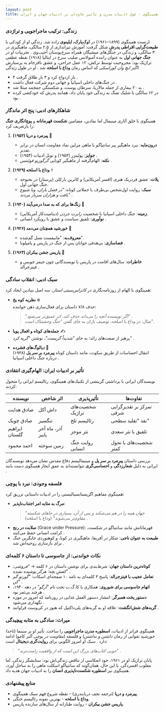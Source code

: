 ```yaml
---
layout: post
title: ارنست همینگوی - غول ادبیات مدرن و تأثیر جاودان بر ادبیات جهان و ایران
--- 
```


### زندگی: ترکیب ماجراجویی و تراژدی  
ارنست همینگوی (۱۸۹۹–۱۹۶۱) در **اوک‌پارک، ایلینوی** زاده شد. زندگی او از کودکی با **طبیعت‌گرایی افراطی پدرش** شکل گرفت: آموزش تیراندازی از ۲.۵ سالگی، ماهیگیری در ۳ سالگی، و زندگی در جنگل‌های میشیگان همراه سرخ‌پوستان اُجیب‌وی . تجربیات او در **جنگ جهانی اول** به عنوان راننده آمبولانس صلیب سرخ در ایتالیا (۱۹۱۸) نقطه عطفی تراژیک بود: مجروحیت توسط ترکش، ۱۲ عمل جراحی، و عشق نافرجام به پرستارش _اگنز ایچ وان کوراسکی_ که اساس رمان **وداع با اسلحه** شد . او در طول زندگی:  
- ۴ بار ازدواج کرد و ۳ بار طلاق گرفت .  
- در جنگ‌های داخلی اسپانیا و جهانی دوم شرکت فعال داشت .  
- به ۲۰ بیماری از جمله مالاریا، سرطان پوست، و شکستگی جمجمه مبتلا شد .  
- در ۶۲ سالگی با شلیک تفنگ به زندگی خود پایان داد، همانند پدرش که خودکشی کرده بود .  

### شاهکارهای ادبی: پنج اثر ماندگار  
همینگوی با خلق آثاری مینیمال اما نمادین، مضامین **شکست قهرمانانه** و **پوچ‌انگاری جنگ** را بازتعریف کرد:  

1. **پیرمرد و دریا (۱۹۵۲)** 🎣  
   - **درون‌مایه**: نبرد ماهیگیر پیر _سانتیاگو_ با ماهی مرلین نماد مقاومت انسان در برابر تقدیر.  
   - **جوایز**: پولیتزر (۱۹۵۳) و نوبل ادبیات (۱۹۵۴) .  
   - **نکته**: الهام‌گرفته از ماهیگیر کوبایی _گرگوریو فوئنتس_ .  

2. **وداع با اسلحه (۱۹۲۹)** ⚕️  
   - **پلات**: عشق فردریک هنری (افسر آمریکایی) و کاترین بارکلی (پرستار) در بحبوحه جنگ جهانی اول.  
   - **سبک**: روایت اول‌شخص بی‌طرف با جملاتی کوتاه: _"در فصل باران، وبا شیوع یافت و هزاران سرباز مردند"_ .  

3. **زنگ‌ها برای که به صدا درمی‌آیند (۱۹۴۰)** 🔔  
   - **زمینه**: جنگ داخلی اسپانیا با شخصیت _رابرت جردن_ (دینامیت‌کار آمریکایی).  
   - **نوآوری**: تلفیق سیاست و عشق با رویکرد انسانی .  

4. **خورشید همچنان می‌دمد (۱۹۲۶)** 🐂  
   - **معروف‌به**: "مانیفست نسل گم‌شده".  
   - **فضاسازی**: بی‌هدفی جوانان پس از جنگ در پاریس و پامپلونا .  

5. **پاریس جشن بیکران (۱۹۶۴)** 🥐  
   - **خاطرات**: سال‌های اقامت در پاریس با نویسندگانی چون جیمز جویس و فیتزجرالد .  

### سبک ادبی: انقلاب سادگی  
همینگوی با الهام از روزنامه‌نگاری در _کانزاس‌سیتی استار_، سه اصل بنیادین ایجاد کرد:  

- **نظریه کوه یخ** ❄️  
  حذف ۷/۸ داستان برای فعال‌سازی ذهن خواننده:  
  > _"اگر نویسنده آنچه را می‌داند حذف کند، اثر عمیق‌تر می‌شود"_ .  
  مثال: در وداع با اسلحه، توصیف باران به جای گفتن _"جنگ وحشتناک است"_.  

- **جمله‌های کوتاه و افعال پویا** ✍️  
  پرهیز از صفت‌های زائد: به جای _"شدیداً گریست"_، نوشتن _"گریه کرد"_ .  

- **دیالوگ‌های فشرده** 💬  
  انتقال احساسات از طریق سکوت، مانند داستان کوتاه **پیرمرد بر سر پل** (۱۹۳۸) درباره جنگ داخلی اسپانیا .  

### تأثیر بر ادبیات ایران: الهام‌گیری انتقادی  
نویسندگان ایرانی با برداشتی گزینشی از تکنیک‌های همینگوی، رئالیسم ایرانی را متحول کردند:  

| نویسنده   | اثر شاخص     | تأثیرپذیری           | تفاوت‌ها |  
|-----------|--------------|----------------------|----------|  
| صادق هدایت | داش آکل      | شخصیت‌های تراژیک     | تمرکز بر تقدیرگرایی شرقی |  
| صادق چوبک | تنگسیر       | رئالیسم تلخ          | نقد "تقلید سطحی"  |  
| ابراهیم گلستان | آذر، ماه آخر پاییز | نثر موجز           | تلفیق با نثر سعدی |  
| احمد محمود | زمین سوخته  | روایت جنگ انسانی     | شخصیت‌های با تحول کمتر |  

بررسی داستان **پیرمرد بر سر پل** و مینیمالیسم دفاع مقدس نشان می‌دهد نویسندگان ایرانی به دلیل **شعارزدگی** و **احساسی‌گری** نتوانسته‌اند به عمق ایجاز همینگوی دست یابند .  

### فلسفه وجودی: نبرد با پوچی  
همینگوی مفاهیم اگزیستانسیالیستی را در ادبیات داستانی تزریق کرد:  
- **مرگ به مثابه امر اجتناب‌ناپذیر**:  
  > _"جهان همه را در هم می‌شکند و پس از آن، بسیاری در جاهای شکسته مقاوم‌تر می‌شوند"_ (وداع با اسلحه) .  
- **صلابت در رنج** (Grace under Pressure): قهرمانانش مانند سانتیاگو در شکست، کرامت انسانی حفظ می‌کنند .  
- **طبیعت به عنوان ناجی**: شکار در آفریقا، ماهیگیری در کوبا، و کوهنوردی جایگزین جنگ برای بازسازی روحیه‌اش شد .  

### نکات خواندنی: از جاسوسی تا داستان ۶ کلمه‌ای  
- **کوتاه‌ترین داستان جهان**: شرط‌بندی برای نوشتن داستان در ۶ کلمه → _"فروشی: کفشِ بچه؛ هرگز پوشیده نشده"_ .  
- **تعامل عجیب با فیتزجرالد**: پاسخ ۳ کلمه‌ای به نامه ۱۰ صفحه‌ای اسکات: _"گورتو گم کن"_ .  
- **اتهام جاسوسی برای شوروی**: همکاری با کا.گ.ب تحت نام _"آرگو"_ در دهه ۱۹۴۰، هرچند بی‌ثمر بود .  
- **دستور پخت همبرگر**: انتشار دستور العمل غذایی در روزنامه که امروز در موزه نگهداری می‌شود .  
- **گربه‌های شش‌انگشت**: علاقه او به گربه‌های پلی‌داکتیل که هنوز در کی‌وست فراوانند .  

### میراث: سادگی به مثابه پیچیدگی  
همینگوی فراتر از ادبیات، **اسطوره مدرن ماجراجویی** را ساخت. تأثیر او بر سینما (_ناخدا خورشید_ تقوایی از رمان _داشتن و نداشتن_) و فلسفه (_مقاومت در پوچی_ آلبر کامو) ادامه دارد . سبک او امروز الگویی برای **روایت‌گری دیجیتال** است:  
> _"خوبی کتاب‌های بزرگ این است که از واقعیت راست‌ترند"_ .  

پایان تراژیک او در ۱۹۶۱، خود انعکاسی از تناقض زندگی‌اش بود: ستایشگر زندگی، اما مغلوب افسردگی. با این حال، همان‌گونه که سانتیاگو اسکلت ماهی را به ساحل آورد، همینگوی نیز **اسطوره شکست‌ناپذیری انسان** را به ادبیات جهان هدیه داد.  

### منابع پیشنهادی  
- **پیرمرد و دریا** (ترجمه نجف دریابندری) - نقطه شروع فهم سبک همینگوی.  
- **وداع با اسلحه** - بهترین نمونه رئالیسم جنگی.  
- **پاریس جشن بیکران** - روایت طنازانه از سال‌های سازنده پاریس.
